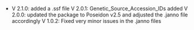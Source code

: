 - V 2.1.0: added a .ssf file
V 2.0.1: Genetic_Source_Accession_IDs added
V 2.0.0: updated the package to Poseidon v2.5 and adjusted the .janno file accordingly
V 1.0.2: Fixed very minor issues in the .janno files
